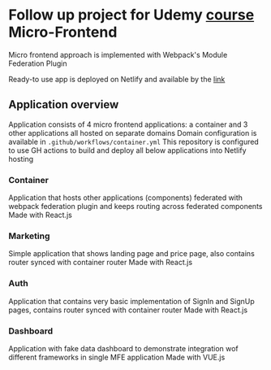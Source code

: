 # Follow up project for Udemy [course](https://www.udemy.com/course/microfrontend-course/) Micro-Frontend

Micro frontend approach is implemented with Webpack's Module Federation Plugin

Ready-to use app is deployed on Netlify and available by the [link](https://container-mfp.netlify.app/)

## Application overview

Application consists of 4 micro frontend applications: a container and 3 other applications all hosted on separate domains
Domain configuration is available in `.github/workflows/container.yml`
This repository is configured to use GH actions to build and deploy all below applications into Netlify hosting

### Container

Application that hosts other applications (components) federated with webpack federation plugin and keeps routing across federated components
Made with React.js

### Marketing

Simple application that shows landing page and price page, also contains router synced with container router
Made with React.js

### Auth

Application that contains very basic implementation of SignIn and SignUp pages, contains router synced with container router
Made with React.js

### Dashboard

Application with fake data dashboard to demonstrate integration wof different frameworks in single MFE application
Made with VUE.js
